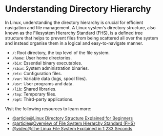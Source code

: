# Understanding Directory Hierarchy

In Linux, understanding the directory hierarchy is crucial for efficient navigation and file management. A Linux system's directory structure, also known as the Filesystem Hierarchy Standard (FHS), is a defined tree structure that helps to prevent files from being scattered all over the system and instead organise them in a logical and easy-to-navigate manner.

- `/`: Root directory, the top level of the file system.
- `/home`: User home directories.
- `/bin`: Essential binary executables.
- `/sbin`: System administration binaries.
- `/etc`: Configuration files.
- `/var`: Variable data (logs, spool files).
- `/usr`: User programs and data.
- `/lib`: Shared libraries.
- `/tmp`: Temporary files.
- `/opt`: Third-party applications.

Visit the following resources to learn more:

- [@article@Linux Directory Structure Explained for Beginners](https://linuxhandbook.com/linux-directory-structure/)
- [@article@Overview of File System Hierarchy Standard (FHS)](https://access.redhat.com/documentation/ru-ru/red_hat_enterprise_linux/4/html/reference_guide/s1-filesystem-fhs#s3-filesystem-usr)
- [@video@The Linux File System Explained in 1,233 Seconds](https://youtu.be/A3G-3hp88mo?si=sTJTSzubdb0Vizjr)
